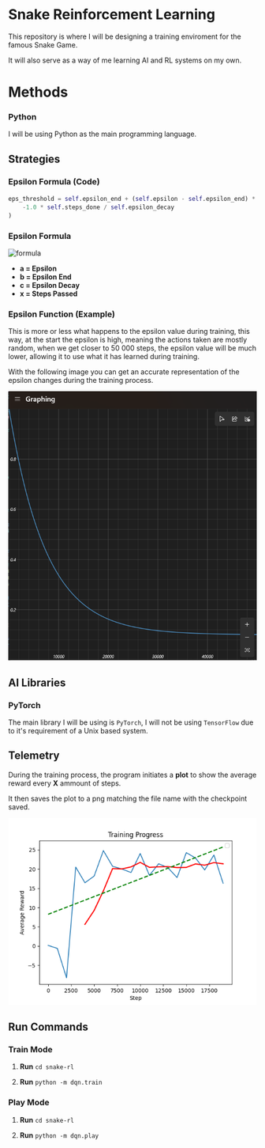 # Snake Reinforcement Learning

This repository is where I will be designing a training enviroment for the famous Snake Game.

It will also serve as a way of me learning AI and RL systems on my own.

# Methods

### Python

I will be using Python as the main programming language.

## Strategies

### Epsilon Formula (Code)

```py
eps_threshold = self.epsilon_end + (self.epsilon - self.epsilon_end) * np.exp(
    -1.0 * self.steps_done / self.epsilon_decay
)
```

### Epsilon Formula

![formula](<https://latex.codecogs.com/svg.latex?\color{white}f(x)%3Db%2B(a-b)%5Ccdot%20e%5E%7B-%5Cleft(%5Cfrac%7Bx%7D%7Bc%7D%5Cright)%7D>)

- **a = Epsilon**
- **b = Epsilon End**
- **c = Epsilon Decay**
- **x = Steps Passed**

### Epsilon Function (Example)

This is more or less what happens to the epsilon value during training, this way, at the start the epsilon is high, meaning the actions taken are mostly random, when we get closer to 50 000 steps, the epsilon value will be much lower, allowing it to use what it has learned during training.

With the following image you can get an accurate representation of the epsilon changes during the training process.

![Epsilon Graph](snake-rl/training_plots/graph_example.png)

## AI Libraries

### PyTorch

The main library I will be using is `PyTorch`, I will not be using `TensorFlow` due to it's requirement of a Unix based system.

## Telemetry

During the training process, the program initiates a **plot** to show the average reward every **X** ammount of steps.

It then saves the plot to a png matching the file name with the checkpoint saved.

![Training Plot](snake-rl/training_plots/dqn_snake_agent_20250805_185812.png)

## Run Commands

### Train Mode

1. **Run** `cd snake-rl`

2. **Run** `python -m dqn.train`

### Play Mode

1. **Run** `cd snake-rl`

2. **Run** `python -m dqn.play`
